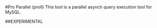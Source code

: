 #Pro Parallel (proll)
This tool is a parallel asynch query execution tool for MySQL.

##EXPERIMENTAL
